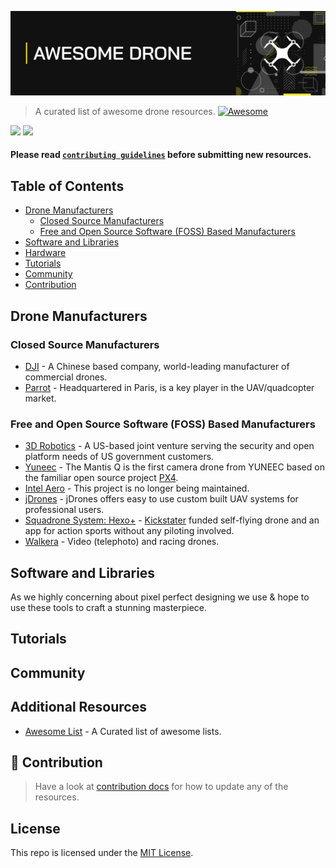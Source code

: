![Awesome Drone](img/github-header-strip.png)

> A curated list of awesome drone resources. [![Awesome](https://awesome.re/badge.svg)](https://awesome.re)

[![](https://img.shields.io/badge/%E2%9D%A4-ardupilot.org-0a0a0a.svg?style=flat&colorA=0a0a0a)](https://ardupilot.org/)
[![](https://img.shields.io/badge/%E2%9D%A4-dronecode.org-0a0a0a.svg?style=flat&colorA=0a0a0a)](https://www.dronecode.org/)

#### Please read [`contributing guidelines`](./contributing.md) before submitting new resources.

## Table of Contents
- [Drone Manufacturers](#drone-manufacturers)
    - [Closed Source Manufacturers](#closed-source-manufacturers)
    - [Free and Open Source Software (FOSS) Based Manufacturers](#free-and-open-source-software-(FOSS)-based-manufacturers)
- [Software and Libraries](#software-and-libraries)
- [Hardware](#hardware)
- [Tutorials](#tutorials)
- [Community](#community)
- [Contribution](#contribution)

## Drone Manufacturers

### Closed Source Manufacturers
- [DJI](https://www.dji.com/) - A Chinese based company, world-leading manufacturer of commercial drones.
- [Parrot](https://www.parrot.com/us/) - Headquartered in Paris, is a key player in the UAV/quadcopter market.

### Free and Open Source Software (FOSS) Based Manufacturers
- [3D Robotics](https://www.3dr.com/) - A US-based joint venture serving the security and open platform needs of US government customers.
- [Yuneec](https://www.yuneec.com/en_GB/home.html) - The Mantis Q is the first camera drone from YUNEEC based on the familiar open source project [PX4](https://px4.io/).
- [Intel Aero](https://github.com/intel-aero/meta-intel-aero/wiki) - This project is no longer being maintained.
- [jDrones](http://www.jdrones.com/) - jDrones offers easy to use custom built UAV systems for professional users.
- [Squadrone System: Hexo+](https://hexoplus.com/) - [Kickstater](https://www.kickstarter.com/projects/sqdr/hexo-your-autonomous-aerial-camera?ref=discovery&term=hexo%2B) funded self-flying drone and an app for action sports without any piloting involved.
- [Walkera](https://www.walkera.com/) - Video (telephoto) and racing drones.


## Software and Libraries
As we highly concerning about pixel perfect designing we use & hope to use these tools to craft a stunning masterpiece.

## Tutorials

## Community

## Additional Resources

- [Awesome List](https://github.com/sindresorhus/awesome) - A Curated list of awesome lists.

## 🙌 Contribution

> Have a look at [contribution docs](./CONTRIBUTING.md) for how to update any of the resources.

## License

This repo is licensed under the [MIT License](./LICENSE).
